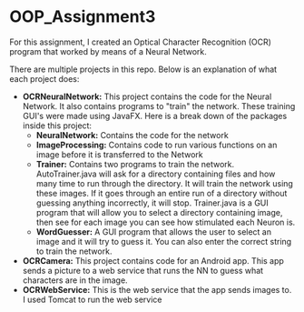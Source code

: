 # OOP_Assignment3
For this assignment, I created an Optical Character Recognition (OCR) program that worked by means of a Neural Network.

There are multiple projects in this repo. Below is an explanation of what each project does:
* **OCRNeuralNetwork:** This project contains the code for the Neural Network. It also contains programs to "train" the network. These training GUI's were made using JavaFX. Here is a break down of the packages inside this project:
  * **NeuralNetwork:** Contains the code for the network
  * **ImageProcessing:** Contains code to run various functions on an image before it is transferred to the Network
  * **Trainer:** Contains two programs to train the network. AutoTrainer.java will ask for a directory containing files and how many time to run through the directory. It will train the network using these images. If it goes through an entire run of a directory without guessing anything incorrectly, it will stop. Trainer.java is a GUI program that will allow you to select a directory containing image, then see for each image you can see how stimulated each Neuron is.
  * **WordGuesser:** A GUI program that allows the user to select an image and it will try to guess it. You can also enter the correct string to train the network.
* **OCRCamera:** This project contains code for an Android app. This app sends a picture to a web service that runs the NN to guess what characters are in the image.
* **OCRWebService:** This is the web service that the app sends images to. I used Tomcat to run the web service
